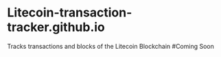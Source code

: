 # Litecoin-transaction-tracker.github.io
Tracks transactions and blocks of the Litecoin Blockchain
#Coming Soon
